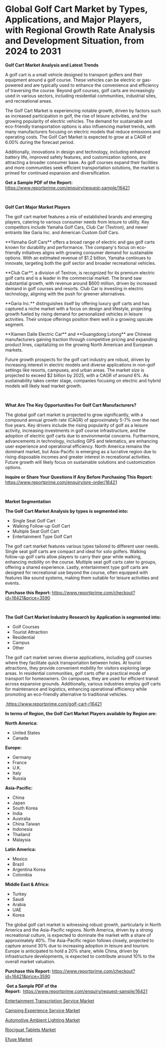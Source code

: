 <p><h1>Global Golf Cart Market by Types, Applications, and Major Players, with Regional Growth Rate Analysis and Development Situation, from 2024 to 2031</h1></p><p><strong>Golf Cart Market Analysis and Latest Trends</strong></p>
<p><p>A golf cart is a small vehicle designed to transport golfers and their equipment around a golf course. These vehicles can be electric or gas-powered and are typically used to enhance the convenience and efficiency of traversing the course. Beyond golf courses, golf carts are increasingly used in various sectors, including residential communities, industrial sites, and recreational areas.</p><p>The Golf Cart Market is experiencing notable growth, driven by factors such as increased participation in golf, the rise of leisure activities, and the growing popularity of electric vehicles. The demand for sustainable and eco-friendly transportation options is also influencing market trends, with many manufacturers focusing on electric models that reduce emissions and operating costs. The Golf Cart Market is expected to grow at a CAGR of 6.00% during the forecast period. </p><p>Additionally, innovations in design and technology, including enhanced battery life, improved safety features, and customization options, are attracting a broader consumer base. As golf courses expand their facilities and more communities seek efficient transportation solutions, the market is primed for continued expansion and diversification.</p></p>
<p><strong>Get a Sample PDF of the Report:&nbsp;</strong> <a href="https://www.reportprime.com/enquiry/request-sample/16421?utm_campaign=1133&utm_medium=2&utm_source=Github&utm_content=ia&utm_term=27112024&utm_id=golf-cart">https://www.reportprime.com/enquiry/request-sample/16421</a></p>
<p>&nbsp;</p>
<p><strong>Golf Cart Major Market Players</strong></p>
<p><p>The golf cart market features a mix of established brands and emerging players, catering to various consumer needs from leisure to utility. Key competitors include Yamaha Golf Cars, Club Car (Textron), and newer entrants like Garia Inc. and American Custom Golf Cars.</p><p>**Yamaha Golf Cars** offers a broad range of electric and gas golf carts known for durability and performance. The company's focus on eco-friendly initiatives aligns with growing consumer demand for sustainable options. With an estimated revenue of $1.2 billion, Yamaha continues to innovate, targeting both the golf sector and broader recreational vehicles.</p><p>**Club Car**, a division of Textron, is recognized for its premium electric golf carts and is a leader in the commercial market. The brand saw substantial growth, with revenue around $600 million, driven by increased demand in golf courses and resorts. Club Car is investing in electric technology, aligning with the push for greener alternatives.</p><p>**Garia Inc.** distinguishes itself by offering luxury golf carts and has captured a niche market with a focus on design and lifestyle, projecting growth fueled by rising demand for personalized vehicles in leisure activities. Their unique offerings position them well in a growing upscale segment.</p><p>**Xiamen Dalle Electric Car** and **Guangdong Lvtong** are Chinese manufacturers gaining traction through competitive pricing and expanding product lines, capitalizing on the growing North American and European markets. </p><p>Future growth prospects for the golf cart industry are robust, driven by increasing interest in electric models and diverse applications in non-golf settings like resorts, campuses, and urban areas. The market size is projected to exceed $2 billion by 2025, with a CAGR of around 6%. As sustainability takes center stage, companies focusing on electric and hybrid models will likely lead market growth.</p></p>
<p>&nbsp;</p>
<p><strong>What Are The Key Opportunities For Golf Cart Manufacturers?</strong></p>
<p><p>The global golf cart market is projected to grow significantly, with a compound annual growth rate (CAGR) of approximately 5-7% over the next five years. Key drivers include the rising popularity of golf as a leisure activity, increasing investments in golf course infrastructure, and the adoption of electric golf carts due to environmental concerns. Furthermore, advancements in technology, including GPS and telematics, are enhancing user experience and operational efficiency. North America remains the dominant market, but Asia-Pacific is emerging as a lucrative region due to rising disposable incomes and greater interest in recreational activities. Future growth will likely focus on sustainable solutions and customization options.</p></p>
<p><strong>Inquire or Share Your Questions If Any Before Purchasing This Report:</strong> <a href="https://www.reportprime.com/enquiry/pre-order/16421?utm_campaign=1133&utm_medium=2&utm_source=Github&utm_content=ia&utm_term=27112024&utm_id=golf-cart">https://www.reportprime.com/enquiry/pre-order/16421</a></p>
<p>&nbsp;</p>
<p><strong>Market Segmentation</strong></p>
<p><strong>The Golf Cart Market Analysis by types is segmented into:</strong></p>
<p><ul><li>Single Seat Golf Cart</li><li>Walking Follow-up Golf Cart</li><li>Multiple Seat Golf Cart</li><li>Entertainment Type Golf Cart</li></ul></p>
<p><p>The golf cart market features various types tailored to different user needs. Single seat golf carts are compact and ideal for solo golfers. Walking follow-up golf carts allow players to carry their gear while walking, enhancing mobility on the course. Multiple seat golf carts cater to groups, offering a shared experience. Lastly, entertainment type golf carts are designed for recreational use beyond the course, often equipped with features like sound systems, making them suitable for leisure activities and events.</p></p>
<p><strong>Purchase this Report:&nbsp;</strong><a href="https://www.reportprime.com/checkout?id=16421&price=3590&utm_campaign=1133&utm_medium=2&utm_source=Github&utm_content=ia&utm_term=27112024&utm_id=golf-cart">https://www.reportprime.com/checkout?id=16421&price=3590</a></p>
<p>&nbsp;</p>
<p><strong>The Golf Cart Market Industry Research by Application is segmented into:</strong></p>
<p><ul><li>Golf Courses</li><li>Tourist Attraction</li><li>Residential</li><li>Campus</li><li>Other</li></ul></p>
<p><p>The golf cart market serves diverse applications, including golf courses where they facilitate quick transportation between holes. At tourist attractions, they provide convenient mobility for visitors exploring large areas. In residential communities, golf carts offer a practical mode of transport for homeowners. On campuses, they are used for efficient transit across expansive grounds. Additionally, various industries employ golf carts for maintenance and logistics, enhancing operational efficiency while promoting an eco-friendly alternative to traditional vehicles.</p></p>
<p><a href="https://www.reportprime.com/golf-cart-r16421?utm_campaign=1133&utm_medium=2&utm_source=Github&utm_content=ia&utm_term=27112024&utm_id=golf-cart">&nbsp;https://www.reportprime.com/golf-cart-r16421</a></p>
<p><strong>In terms of Region, the Golf Cart Market Players available by Region are:</strong></p>
<p>
    <p> <strong> North America: </strong>
        <ul>
            <li>United States</li>
            <li>Canada</li>
        </ul>
        </p> 
    <p> <strong> Europe: </strong>
        <ul>
            <li>Germany</li>
            <li>France</li>
            <li>U.K.</li>
            <li>Italy</li>
            <li>Russia</li>
        </ul>
        </p> 
    <p> <strong> Asia-Pacific: </strong>
        <ul>
            <li>China</li>
            <li>Japan</li>
            <li>South Korea</li>
            <li>India</li>
            <li>Australia</li>
            <li>China Taiwan</li>
            <li>Indonesia</li>
            <li>Thailand</li>
            <li>Malaysia</li>
        </ul>
        </p> 
    <p> <strong> Latin America: </strong>
        <ul>
            <li>Mexico</li>
            <li>Brazil</li>
            <li>Argentina Korea</li>
            <li>Colombia</li>
        </ul>
        </p> 
    <p> <strong> Middle East & Africa: </strong>
        <ul>
            <li>Turkey</li>
            <li>Saudi</li>
            <li>Arabia</li>
            <li>UAE</li>
            <li>Korea</li>
        </ul>
    </p>
    </p>
<p><p>The global golf cart market is witnessing robust growth, particularly in North America and the Asia-Pacific regions. North America, driven by a strong recreational culture, is expected to dominate the market with a share of approximately 40%. The Asia-Pacific region follows closely, projected to capture around 30% due to increasing adoption in leisure and tourism. Europe is anticipated to hold a 20% share, while China, driven by infrastructure developments, is expected to contribute around 10% to the overall market valuation.</p></p>
<p><strong>Purchase this Report: </strong><a href="https://www.reportprime.com/checkout?id=16421&price=3590&utm_campaign=1133&utm_medium=2&utm_source=Github&utm_content=ia&utm_term=27112024&utm_id=golf-cart">https://www.reportprime.com/checkout?id=16421&price=3590</a></p>
<p>&nbsp;<strong>Get a Sample PDF of the Report:&nbsp;&nbsp;</strong><a href="https://www.reportprime.com/enquiry/request-sample/16421?utm_campaign=1133&utm_medium=2&utm_source=Github&utm_content=ia&utm_term=27112024&utm_id=golf-cart">https://www.reportprime.com/enquiry/request-sample/16421</a></p>
<p><strong></strong></p>
<p><p><a href="https://issuu.com/reportprime-2/docs/entertainment-transcription-service_f3d2648af83c28?utm_campaign=1133&utm_medium=2&utm_source=Github&utm_content=ia&utm_term=27112024&utm_id=golf-cart">Entertainment Transcription Service Market</a></p><p><a href="https://issuu.com/reportprime-2/docs/camping-experience-service-market-s_5db8a353d39ea0?utm_campaign=1133&utm_medium=2&utm_source=Github&utm_content=ia&utm_term=27112024&utm_id=golf-cart">Camping Experience Service Market</a></p><p><a href="https://github.com/WillieWoodard/Market-Research-Report-List-7/blob/main/automotive-ambient-lighting-market.md?utm_campaign=1133&utm_medium=2&utm_source=Github&utm_content=ia&utm_term=27112024&utm_id=golf-cart">Automotive Ambient Lighting Market</a></p><p><a href="https://www.linkedin.com/pulse/riociguat-tablets-market-trends-strategic-insights-2024-d1fxf?utm_campaign=1133&utm_medium=2&utm_source=Github&utm_content=ia&utm_term=27112024&utm_id=golf-cart">Riociguat Tablets Market</a></p><p><a href="https://www.linkedin.com/pulse/efuse-industry-analysis-report-market-size-share-competitive-strategies-dzo4e?utm_campaign=1133&utm_medium=2&utm_source=Github&utm_content=ia&utm_term=27112024&utm_id=golf-cart">Efuse Market</a></p></p>